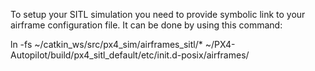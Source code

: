 To setup your SITL simulation you need to provide symbolic link to your airframe configuration file.
It can be done by using this command:

ln -fs ~/catkin_ws/src/px4_sim/airframes_sitl/* ~/PX4-Autopilot/build/px4_sitl_default/etc/init.d-posix/airframes/